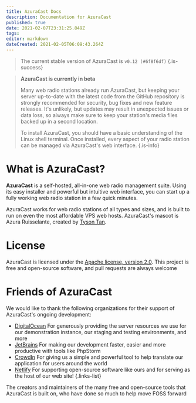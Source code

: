```yaml
---
title: AzuraCast Docs
description: Documentation for AzuraCast
published: true
date: 2021-02-07T23:31:25.849Z
tags: 
editor: markdown
dateCreated: 2021-02-05T06:09:43.264Z
---
```


> The current stable version of AzuraCast is `v0.12 (#6f8f6df)`
{.is-success}

> **AzuraCast is currently in beta**
>
> Many web radio stations already run AzuraCast, but keeping your server up-to-date with the latest code from the GitHub repository is strongly recommended for security, bug fixes and new feature releases. It's unlikely, but updates may result in unexpected issues or data loss, so always make sure to keep your station's media files backed up in a second location.
>
> To install AzuraCast, you should have a basic understanding of the Linux shell terminal. Once installed, every aspect of your radio station can be managed via AzuraCast's web interface.
{.is-info}

# What is AzuraCast?

**AzuraCast** is a self-hosted, all-in-one web radio management suite. Using its easy installer and powerful but intuitive web interface, you can start up a fully working web radio station in a few quick minutes.

AzuraCast works for web radio stations of all types and sizes, and is built to run on even the most affordable VPS web hosts. AzuraCast's mascot is Azura Ruisselante, created by [Tyson Tan](https://tysontan.deviantart.com/).

# License
AzuraCast is licensed under the [Apache license, version 2.0](https://github.com/AzuraCast/AzuraCast/blob/master/LICENSE.txt). This project is free and open-source software, and pull requests are always welcome

# Friends of AzuraCast
We would like to thank the following organizations for their support of AzuraCast's ongoing development:

- [DigitalOcean](https://m.do.co/c/21612b90440f) For generously providing the server resources we use for our demonstration instance, our staging and testing environments, and more
- [JetBrains](https://www.jetbrains.com/) For making our development faster, easier and more productive with tools like PhpStorm
- [CrowdIn](https://crowdin.com/) For giving us a simple and powerful tool to help translate our application for users around the world
- [Netlify](https://www.netlify.com/) For supporting open-source software like ours and for serving as the host of our web site!
{.links-list}

The creators and maintainers of the many free and open-source tools that AzuraCast is built on, who have done so much to help move FOSS forward